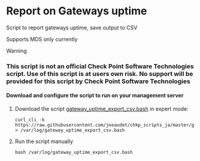 # Report on Gateways uptime #

Script to report gateways uptime, save output to CSV

Supports MDS only currently 

>[!WARNING]
> ### This script is not an official Check Point Software Technologies script. Use of this script is at users own risk. No support will be provided for this script by Check Point Software Technologies

#### Download and configure the script to run on your management server
1. Download the script [gateway_uptime_export_csv.bash](https://raw.githubusercontent.com/joeaudet/chkp_scripts_ja/master/gateways_uptime_reporting/gateway_uptime_export_csv.bash) in expert mode:
    ```
    curl_cli -k https://raw.githubusercontent.com/joeaudet/chkp_scripts_ja/master/gateways_uptime_reporting/gateway_uptime_export_csv.bash > /var/log/gateway_uptime_export_csv.bash
    ```
1. Run the script manually
    ```
    bash /var/log/gateway_uptime_export_csv.bash
    ```


